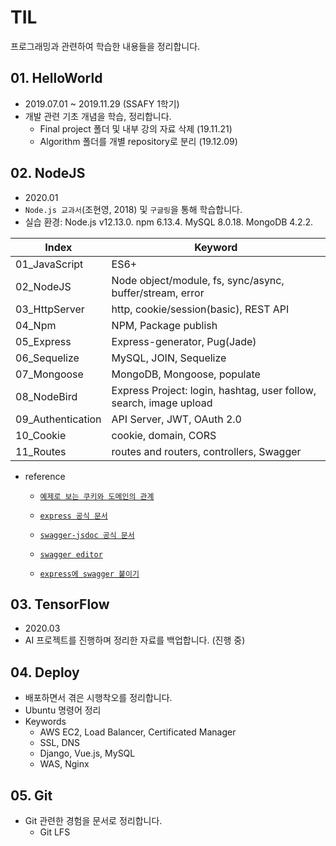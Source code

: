 # TIL

프로그래밍과 관련하여 학습한 내용들을 정리합니다.





## 01. HelloWorld

- 2019.07.01 ~ 2019.11.29 (SSAFY 1학기)
- 개발 관련 기초 개념을 학습, 정리합니다.
  - Final project 폴더 및 내부 강의 자료 삭제 (19.11.21)
  - Algorithm 폴더를 개별 repository로 분리 (19.12.09)





## 02. NodeJS

- 2020.01
- `Node.js 교과서`(조현영, 2018) 및 `구글링`을  통해 학습합니다.
- 실습 환경: Node.js v12.13.0. npm 6.13.4. MySQL 8.0.18. MongoDB 4.2.2.



| Index             | Keyword                                                      |
| ----------------- | ------------------------------------------------------------ |
| 01_JavaScript     | ES6+                                                         |
| 02_NodeJS         | Node object/module, fs, sync/async, buffer/stream, error     |
| 03_HttpServer     | http, cookie/session(basic), REST API                        |
| 04_Npm            | NPM, Package publish                                         |
| 05_Express        | Express-generator, Pug(Jade)                                 |
| 06_Sequelize      | MySQL, JOIN, Sequelize                                       |
| 07_Mongoose       | MongoDB, Mongoose, populate                                  |
| 08_NodeBird       | Express Project: login, hashtag, user follow, search, image upload |
| 09_Authentication | API Server, JWT, OAuth 2.0                                   |
| 10_Cookie         | cookie, domain, CORS                                         |
| 11_Routes         | routes and routers, controllers, Swagger                     |

- reference

  - [`예제로 보는 쿠키와 도메인의 관계`](http://blog.naver.com/PostView.nhn?blogId=gomland&logNo=221492821285&categoryNo=1&parentCategoryNo=0&viewDate=&currentPage=1&postListTopCurrentPage=1&from=postView)

  - [`express 공식 문서`](http://expressjs.com/ko/guide/routing.html)
  - [`swagger-jsdoc 공식 문서`](https://github.com/Surnet/swagger-jsdoc)
  - [`swagger editor`](http://editor.swagger.io/)
  - [`express에 swagger 붙이기`](https://gongzza.github.io/javascript/nodejs/swagger-node-express/)





## 03. TensorFlow

- 2020.03
- AI 프로젝트를 진행하며 정리한 자료를 백업합니다. (진행 중)





## 04. Deploy

- 배포하면서 겪은 시행착오를 정리합니다.
- Ubuntu 명령어 정리
- Keywords
  - AWS EC2, Load Balancer, Certificated Manager
  - SSL, DNS 
  - Django, Vue.js, MySQL
  - WAS, Nginx





## 05. Git

- Git 관련한 경험을 문서로 정리합니다.
  - Git LFS 


